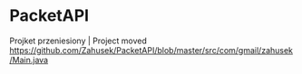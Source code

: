 # PacketAPI

Projket przeniesiony | Project moved
https://github.com/Zahusek/PacketAPI/blob/master/src/com/gmail/zahusek/Main.java
